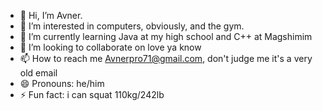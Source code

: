 - 👋 Hi, I’m Avner.
- 👀 I’m interested in computers, obviously, and the gym.
- 🌱 I’m currently learning Java at my high school and C++ at Magshimim
- 💞️ I’m looking to collaborate on love ya know
- 📫 How to reach me Avnerpro71@gmail.com, don't judge me it's a very old email
- 😄 Pronouns: he/him
- ⚡ Fun fact: i can squat 110kg/242lb

<!---
AvnerAflalo/AvnerAflalo is a ✨ special ✨ repository because its `README.md` (this file) appears on your GitHub profile.
You can click the Preview link to take a look at your changes.
--->
